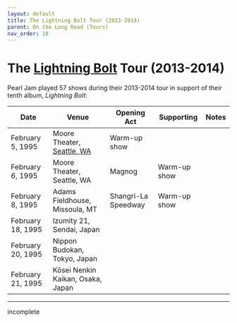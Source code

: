 ```yaml
---
layout: default
title: The Lightning Bolt Tour (2013-2014)
parent: On the Long Road (Tours)
nav_order: 18
---
```


# The [Lightning Bolt](https://pearljamopedia.ml/docs/Albums/Studio/Lightning-Bolt) Tour (2013-2014)

Pearl Jam played 57 shows during their 2013-2014 tour in support of their tenth album, *Lightning Bolt*:

| Date | Venue | Opening Act | Supporting | Notes |
| ---- | ----- | ----------- | ---------- | ----- |
| February 5, 1995 | Moore Theater, [Seattle, WA](https://pearljamopedia.ml/docs/Notable-Mentions/Locations/Seattle-WA) | Warm-up show
| February 6, 1995 | Moore Theater, Seattle, WA | Magnog | Warm-up show
| February 8, 1995 | Adams Fieldhouse, Missoula, MT | Shangri-La Speedway | Warm-up show
| February 18, 1995 | Izumity 21, Sendai, Japan | | |
| February 20, 1995 | Nippon Budokan, Tokyo, Japan | | |
| February 21, 1995 | Kōsei Nenkin Kaikan, Osaka, Japan | | |

---------------------------------------------------------------------------------
incomplete
